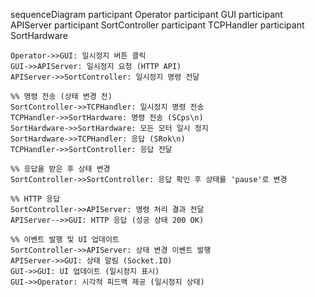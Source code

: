 sequenceDiagram
    participant Operator
    participant GUI
    participant APIServer
    participant SortController
    participant TCPHandler
    participant SortHardware
    
    Operator->>GUI: 일시정지 버튼 클릭
    GUI->>APIServer: 일시정지 요청 (HTTP API)
    APIServer->>SortController: 일시정지 명령 전달
    
    %% 명령 전송 (상태 변경 전)
    SortController->>TCPHandler: 일시정지 명령 전송
    TCPHandler->>SortHardware: 명령 전송 (SCps\n)
    SortHardware->>SortHardware: 모든 모터 일시 정지
    SortHardware->>TCPHandler: 응답 (SRok\n)
    TCPHandler->>SortController: 응답 전달
    
    %% 응답을 받은 후 상태 변경
    SortController->>SortController: 응답 확인 후 상태를 'pause'로 변경
    
    %% HTTP 응답
    SortController->>APIServer: 명령 처리 결과 전달
    APIServer-->>GUI: HTTP 응답 (성공 상태 200 OK)
    
    %% 이벤트 발행 및 UI 업데이트
    SortController->>APIServer: 상태 변경 이벤트 발행
    APIServer->>GUI: 상태 알림 (Socket.IO)
    GUI->>GUI: UI 업데이트 (일시정지 표시)
    GUI->>Operator: 시각적 피드백 제공 (일시정지 상태)